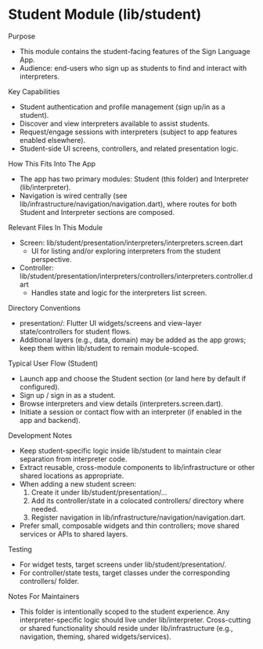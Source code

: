 # Student Module (lib/student)

Purpose
- This module contains the student-facing features of the Sign Language App.
- Audience: end-users who sign up as students to find and interact with interpreters.

Key Capabilities
- Student authentication and profile management (sign up/in as a student).
- Discover and view interpreters available to assist students.
- Request/engage sessions with interpreters (subject to app features enabled elsewhere).
- Student-side UI screens, controllers, and related presentation logic.

How This Fits Into The App
- The app has two primary modules: Student (this folder) and Interpreter (lib/interpreter).
- Navigation is wired centrally (see lib/infrastructure/navigation/navigation.dart), where routes for both Student and Interpreter sections are composed.

Relevant Files In This Module
- Screen: lib/student/presentation/interpreters/interpreters.screen.dart
  - UI for listing and/or exploring interpreters from the student perspective.
- Controller: lib/student/presentation/interpreters/controllers/interpreters.controller.dart
  - Handles state and logic for the interpreters list screen.

Directory Conventions
- presentation/: Flutter UI widgets/screens and view-layer state/controllers for student flows.
- Additional layers (e.g., data, domain) may be added as the app grows; keep them within lib/student to remain module-scoped.

Typical User Flow (Student)
- Launch app and choose the Student section (or land here by default if configured).
- Sign up / sign in as a student.
- Browse interpreters and view details (interpreters.screen.dart).
- Initiate a session or contact flow with an interpreter (if enabled in the app and backend).

Development Notes
- Keep student-specific logic inside lib/student to maintain clear separation from interpreter code.
- Extract reusable, cross-module components to lib/infrastructure or other shared locations as appropriate.
- When adding a new student screen:
  1) Create it under lib/student/presentation/...
  2) Add its controller/state in a colocated controllers/ directory where needed.
  3) Register navigation in lib/infrastructure/navigation/navigation.dart.
- Prefer small, composable widgets and thin controllers; move shared services or APIs to shared layers.

Testing
- For widget tests, target screens under lib/student/presentation/.
- For controller/state tests, target classes under the corresponding controllers/ folder.

Notes For Maintainers
- This folder is intentionally scoped to the student experience. Any interpreter-specific logic should live under lib/interpreter. Cross-cutting or shared functionality should reside under lib/infrastructure (e.g., navigation, theming, shared widgets/services).
